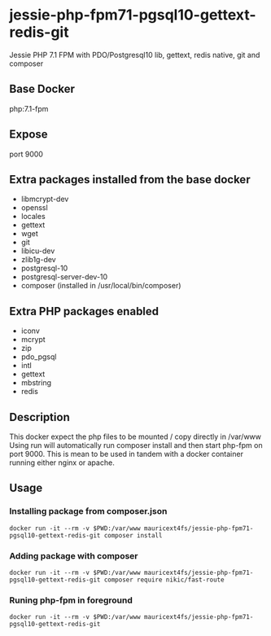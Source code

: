 # jessie-php-fpm71-pgsql10-gettext-redis-git
Jessie PHP 7.1 FPM with PDO/Postgresql10 lib, gettext, redis native, git and composer

## Base Docker

php:7.1-fpm

## Expose

port 9000

## Extra packages installed from the base docker

 - libmcrypt-dev
 - openssl
 - locales
 - gettext
 - wget
 - git
 - libicu-dev
 - zlib1g-dev
 - postgresql-10
 - postgresql-server-dev-10
 - composer (installed in /usr/local/bin/composer)

## Extra PHP packages enabled

 - iconv
 - mcrypt
 - zip
 - pdo_pgsql
 - intl
 - gettext
 - mbstring
 - redis

## Description

This docker expect the php files to be mounted / copy  directly in /var/www
Using run will automatically run composer install and then start php-fpm on port 9000.
This is mean to be used in tandem with a docker container running either nginx or apache.

## Usage

### Installing package from composer.json

```shell
docker run -it --rm -v $PWD:/var/www mauricext4fs/jessie-php-fpm71-pgsql10-gettext-redis-git composer install
```

### Adding package with composer

```shell
docker run -it --rm -v $PWD:/var/www mauricext4fs/jessie-php-fpm71-pgsql10-gettext-redis-git composer require nikic/fast-route
```

### Runing php-fpm in foreground

```shell
docker run -it --rm -v $PWD:/var/www mauricext4fs/jessie-php-fpm71-pgsql10-gettext-redis-git
```

